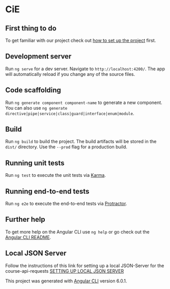 # CiE

## First thing to do
To get familiar with our project check out [how to set up the project](https://github.com/mobileappdevhm/dev-team-5-webapp/wiki)
first.

## Development server

Run `ng serve` for a dev server. Navigate to `http://localhost:4200/`. The app will automatically reload if you change any of the source files.

## Code scaffolding

Run `ng generate component component-name` to generate a new component. You can also use `ng generate directive|pipe|service|class|guard|interface|enum|module`.

## Build

Run `ng build` to build the project. The build artifacts will be stored in the `dist/` directory. Use the `--prod` flag for a production build.

## Running unit tests

Run `ng test` to execute the unit tests via [Karma](https://karma-runner.github.io).

## Running end-to-end tests

Run `ng e2e` to execute the end-to-end tests via [Protractor](http://www.protractortest.org/).

## Further help

To get more help on the Angular CLI use `ng help` or go check out the [Angular CLI README](https://github.com/angular/angular-cli/blob/master/README.md).

## Local JSON Server

Follow the instructions of this link for setting up a local JSON-Server for the course-api-requests
[SETTING UP LOCAL JSON SERVER](https://medium.com/codingthesmartway-com-blog/create-a-rest-api-with-json-server-36da8680136d)

This project was generated with [Angular CLI](https://github.com/angular/angular-cli) version 6.0.1.
